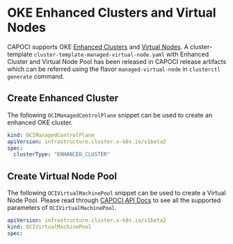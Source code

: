 # OKE Enhanced Clusters and Virtual Nodes

CAPOCI supports OKE [Enhanced Clusters][enhanced-cluster] and [Virtual Nodes][virtual-node-pool]. A cluster-template 
`cluster-template-managed-virtual-node.yaml` with Enhanced Cluster and Virtual Node Pool has been released in 
CAPOCI release artifacts which can be referred using  the flavor `managed-virtual-node` in `clusterctl generate` 
command.


## Create Enhanced Cluster
The following `OCIManagedControlPlane` snippet can be used to create an enhanced OKE cluster.

```yaml
kind: OCIManagedControlPlane
apiVersion: infrastructure.cluster.x-k8s.io/v1beta2
spec:
  clusterType: "ENHANCED_CLUSTER"
```

## Create Virtual Node Pool

The following `OCIVirtualMachinePool` snippet can be used to create a Virtual Node Pool. Please read through [CAPOCI 
API Docs][api-docs] to see all the supported parameters of `OCIVirtualMachinePool`.

```yaml
apiVersion: infrastructure.cluster.x-k8s.io/v1beta2
kind: OCIVirtualMachinePool
spec:
```

[enhanced-cluster]: https://docs.oracle.com/en-us/iaas/Content/ContEng/Tasks/contengcomparingenhancedwithbasicclusters_topic.htm
[virtual-node-pool]: https://docs.oracle.com/en-us/iaas/Content/ContEng/Tasks/contengworkingwithvirtualnodes.htm
[api-docs]: ../reference/api-reference.md

